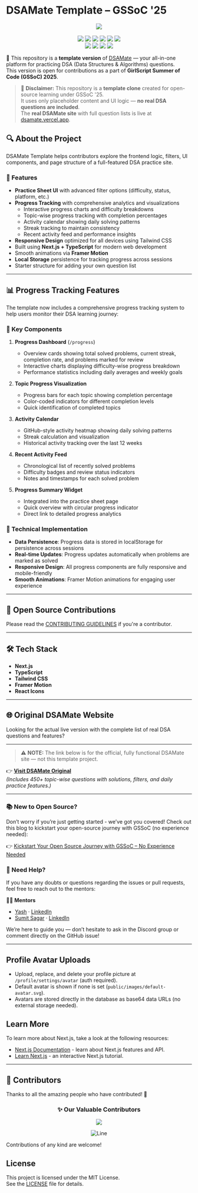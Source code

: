 # DSAMate Template – GSSoC '25

<div align="center">
  <p>
    <a href="https://www.buymeacoffee.com/saumyayadav">
      <img src="https://img.shields.io/badge/Buy%20Me%20a%20Coffee-ffdd00?style=for-the-badge&logo=buy-me-a-coffee&logoColor=black" />
    </a>
  <br /><br />
    <img src="https://img.shields.io/github/contributors/saumyayadav25/cpp-dsa-sheet-testing" />
    <img src="https://img.shields.io/github/languages/count/saumyayadav25/cpp-dsa-sheet-testing" />
    <img src="https://img.shields.io/github/stars/saumyayadav25/cpp-dsa-sheet-testing" />
    <img src="https://img.shields.io/github/forks/saumyayadav25/cpp-dsa-sheet-testing" />
    <img src="https://img.shields.io/github/last-commit/saumyayadav25/cpp-dsa-sheet-testing" />
    <img src="https://img.shields.io/github/license/saumyayadav25/cpp-dsa-sheet-testing" />
    <br />
    <img src="https://img.shields.io/github/issues-raw/saumyayadav25/cpp-dsa-sheet-testing" />
    <img src="https://img.shields.io/github/issues-closed-raw/saumyayadav25/cpp-dsa-sheet-testing" />
    <img src="https://img.shields.io/github/issues-pr-raw/saumyayadav25/cpp-dsa-sheet-testing" />
    <img src="https://img.shields.io/github/issues-pr-closed-raw/saumyayadav25/cpp-dsa-sheet-testing" />
  </p>
</div>

🚀 This repository is a **template version** of [DSAMate](https://dsamate.vercel.app) — your all-in-one platform for practicing DSA (Data Structures & Algorithms) questions.  
This version is open for contributions as a part of **GirlScript Summer of Code (GSSoC) 2025**.

> 🚧 **Disclaimer:** This repository is a **template clone** created for open-source learning under GSSoC '25.  
> It uses only placeholder content and UI logic — **no real DSA questions are included**.  
> The **real DSAMate site** with full question lists is live at [dsamate.vercel.app](https://dsamate.vercel.app).


## 🔍 About the Project

DSAMate Template helps contributors explore the frontend logic, filters, UI components, and page structure of a full-featured DSA practice site.


### 🌟 Features

- **Practice Sheet UI** with advanced filter options (difficulty, status, platform, etc.)
- **Progress Tracking** with comprehensive analytics and visualizations
  - Interactive progress charts and difficulty breakdowns
  - Topic-wise progress tracking with completion percentages
  - Activity calendar showing daily solving patterns
  - Streak tracking to maintain consistency
  - Recent activity feed and performance insights
- **Responsive Design** optimized for all devices using Tailwind CSS
- Built using **Next.js + TypeScript** for modern web development
- Smooth animations via **Framer Motion**
- **Local Storage** persistence for tracking progress across sessions
- Starter structure for adding your own question list

---

## 📊 Progress Tracking Features

The template now includes a comprehensive progress tracking system to help users monitor their DSA learning journey:

### 🎯 Key Components

1. **Progress Dashboard** (`/progress`)
   - Overview cards showing total solved problems, current streak, completion rate, and problems marked for review
   - Interactive charts displaying difficulty-wise progress breakdown
   - Performance statistics including daily averages and weekly goals

2. **Topic Progress Visualization**
   - Progress bars for each topic showing completion percentage
   - Color-coded indicators for different completion levels
   - Quick identification of completed topics

3. **Activity Calendar**
   - GitHub-style activity heatmap showing daily solving patterns
   - Streak calculation and visualization
   - Historical activity tracking over the last 12 weeks

4. **Recent Activity Feed**
   - Chronological list of recently solved problems
   - Difficulty badges and review status indicators
   - Notes and timestamps for each solved problem

5. **Progress Summary Widget**
   - Integrated into the practice sheet page
   - Quick overview with circular progress indicator
   - Direct link to detailed progress analytics

### 🔧 Technical Implementation

- **Data Persistence**: Progress data is stored in localStorage for persistence across sessions
- **Real-time Updates**: Progress updates automatically when problems are marked as solved
- **Responsive Design**: All progress components are fully responsive and mobile-friendly
- **Smooth Animations**: Framer Motion animations for engaging user experience

---

## 🚀 Open Source Contributions

Please read the [CONTRIBUTING GUIDELINES](CONTRIBUTING.md) if you're a contributor.

---

## 🛠️ Tech Stack

- **Next.js**  
- **TypeScript**
- **Tailwind CSS**
- **Framer Motion**
- **React Icons**
---




## 🌐 Original DSAMate Website

Looking for the actual live version with the complete list of real DSA questions and features?


---
> ⚠️ **NOTE:** The link below is for the official, fully functional DSAMate site — not this template project.



👉 [**Visit DSAMate Original**](https://dsamate.vercel.app)  
_(Includes 450+ topic-wise questions with solutions, filters, and daily practice features.)_

---

### 📚 New to Open Source?

Don’t worry if you’re just getting started - we’ve got you covered!
Check out this blog to kickstart your open-source journey with GSSoC (no experience needed):

👉 [Kickstart Your Open Source Journey with GSSoC – No Experience Needed](https://medium.com/@saumyayadav213/kickstart-your-open-source-journey-with-gssoc-no-experience-needed-39f5934418a0)


### 💬 Need Help?

If you have any doubts or questions regarding the issues or pull requests, feel free to reach out to the mentors:

👩‍💻 **Mentors**  
- [Yash](https://github.com/yashjscoder) · [LinkedIn](https://www.linkedin.com/in/yash-vishnoi-22456a291/)
- [Sumit Sagar](https://github.com/mostpalon3) · [LinkedIn](https://www.linkedin.com/in/sumit-sagar-8a8b39286/)

We’re here to guide you — don’t hesitate to ask in the Discord group or comment directly on the GitHub issue!

--- 

## Profile Avatar Uploads

- Upload, replace, and delete your profile picture at `/profile/settings/avatar` (auth required).
- Default avatar is shown if none is set (`public/images/default-avatar.svg`).
- Avatars are stored directly in the database as base64 data URLs (no external storage needed).

## Learn More

To learn more about Next.js, take a look at the following resources:

- [Next.js Documentation](https://nextjs.org/docs) - learn about Next.js features and API.
- [Learn Next.js](https://nextjs.org/learn) - an interactive Next.js tutorial.

---

## 👥 Contributors

Thanks to all the amazing people who have contributed! 💖

<div align="center">

### :sparkles: Our Valuable Contributors 

<a href="https://github.com/saumyayadav25/cpp-dsa-sheet-testing/graphs/contributors">
  <img src="https://contrib.rocks/image?repo=saumyayadav25/cpp-dsa-sheet-testing&max=1000" />
</a>

![Line](https://user-images.githubusercontent.com/85225156/171937799-8fc9e255-9889-4642-9c92-6df85fb86e82.gif)

</div>
  
Contributions of any kind are welcome!

## License

This project is licensed under the MIT License.  
See the [LICENSE](LICENSE) file for details.


